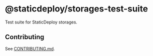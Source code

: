 # @staticdeploy/storages-test-suite

Test suite for StaticDeploy storages.

## Contributing

See [CONTRIBUTING.md](CONTRIBUTING.md).
